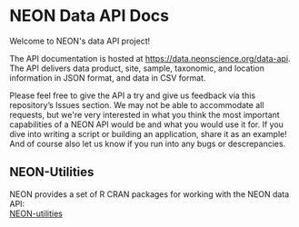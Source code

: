 # NEON Data API Docs

Welcome to NEON's data API project!

The API documentation is hosted at https://data.neonscience.org/data-api.  
The API delivers data product, site, sample, taxonomic, and location 
information in JSON format, and data in CSV format.

Please feel free to give the API a try and give us feedback via this repository’s 
Issues section. We may not be able to accommodate all requests, but we're very 
interested in what you think the most important capabilities of a NEON API would be 
and what you would use it for. If you dive into writing a script or building an 
application, share it as an example! And of course also let us know if you run into 
any bugs or descrepancies.

## NEON-Utilities

NEON provides a set of R CRAN packages for working with the NEON data API:  
[NEON-utilities](https://cran.r-project.org/web/packages/neonUtilities/index.html)

